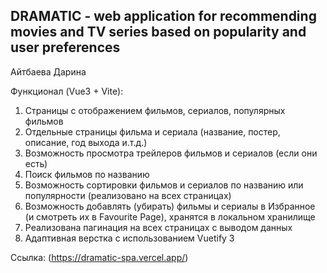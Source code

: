 ## DRAMATIC - web application for recommending movies and TV series based on popularity and user preferences

Айтбаева Дарина

Функционал (Vue3 + Vite):
1. Страницы с отображением фильмов, сериалов, популярных фильмов
2. Отдельные страницы фильма и сериала (название, постер, описание, год выхода и.т.д.)
3. Возможность просмотра трейлеров фильмов и сериалов (если они есть)
4. Поиск фильмов по названию
5. Возможность сортировки фильмов и сериалов по названию или популярности (реализовано на всех страницах) 
6. Возможность добавлять (убирать) фильмы и сериалы в Избранное (и смотреть их в Favourite Page), хранятся в локальном хранилище
7. Реализована пагинация на всех страницах с выводом данных
8. Адаптивная верстка с использованием Vuetify 3

Ссылка: (https://dramatic-spa.vercel.app/)
